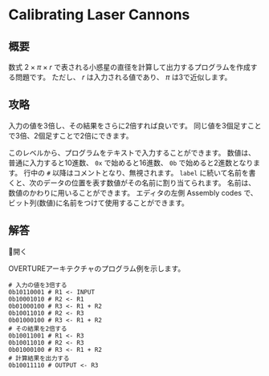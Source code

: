 # Calibrating Laser Cannons

## 概要

数式 $2 \times \pi \times r$ で表される小惑星の直径を計算して出力するプログラムを作成する問題です。
ただし、 $r$ は入力される値であり、 $\pi$ は3で近似します。

## 攻略

入力の値を3倍し、その結果をさらに2倍すれば良いです。
同じ値を3個足すことで3倍、2個足すことで2倍にできます。

このレベルから、プログラムをテキストで入力することができます。
数値は、普通に入力すると10進数、 `0x` で始めると16進数、 `0b` で始めると2進数となります。
行中の `#` 以降はコメントとなり、無視されます。
`label` に続いて名前を書くと、次のデータの位置を表す数値がその名前に割り当てられます。
名前は、数値のかわりに用いることができます。
エディタの左側 Assembly codes で、ビット列(数値)に名前をつけて使用することができます。

## 解答

<div class="spoiler-controller material-icons">&#xE5CF;開く</div>
<div class="spoiler">

OVERTUREアーキテクチャのプログラム例を示します。

```assembly
# 入力の値を3倍する
0b10110001 # R1 <- INPUT
0b10001010 # R2 <- R1
0b01000100 # R3 <- R1 + R2
0b10011010 # R2 <- R3
0b01000100 # R3 <- R1 + R2
# その結果を2倍する
0b10011001 # R1 <- R3
0b10011010 # R2 <- R3
0b01000100 # R3 <- R1 + R2
# 計算結果を出力する
0b10011110 # OUTPUT <- R3
```

</div>
